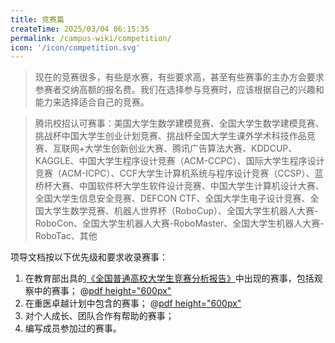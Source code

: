 ```yaml
---
title: 竞赛篇
createTime: 2025/03/04 06:15:35
permalink: /campus-wiki/competition/
icon: '/icon/competition.svg'
---
```


> 现在的竞赛很多，有些是水赛，有些要求高，甚至有些赛事的主办方会要求参赛者交纳高额的报名费。我们在选择参与竞赛时，应该根据自己的兴趣和能力来选择适合自己的竞赛。

> 腾讯校招认可赛事：美国大学生数学建模竞赛、全国大学生数学建模竞赛、挑战杯中国大学生创业计划竞赛、挑战杯全国大学生课外学术科技作品竞赛、互联网+大学生创新创业大赛、腾讯广告算法大赛、KDDCUP、KAGGLE、中国大学生程序设计竞赛（ACM-CCPC）、国际大学生程序设计竞赛（ACM-ICPC）、CCF大学生计算机系统与程序设计竞赛（CCSP）、蓝桥杯大赛、中国软件杯大学生软件设计竞赛、中国大学生计算机设计大赛、全国大学生信息安全竞赛、DEFCON CTF、全国大学生电子设计竞赛、全国大学生数学竞赛、机器人世界杯（RoboCup）、全国大学生机器人大赛-RoboCon、全国大学生机器人大赛-RoboMaster、全国大学生机器人大赛-RoboTac、其他

项导文档按以下优先级和要求收录赛事：
1. 在教育部出具的[《全国普通高校大学生竞赛分析报告》](https://rank.moocollege.com/)中出现的赛事，包括观察中的赛事；
@[pdf height="600px"](https://cos.pguide.cloud/docs/competition2024.pdf)
2. 在重医卓越计划中包含的赛事；
@[pdf height="600px"](https://cos.pguide.cloud/docs/cqmu-competitions.pdf)
3. 对个人成长、团队合作有帮助的赛事；
4. 编写成员参加过的赛事。

